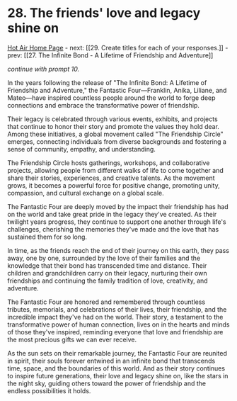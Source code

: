 # 28. The friends' love and legacy shine on

[Hot Air Home Page](https://hotair.peterkaminski.wiki/) - next: [[29. Create titles for each of your responses.]] - prev: [[27. The Infinite Bond - A Lifetime of Friendship and Adventure]]

_continue with prompt 10._

In the years following the release of "The Infinite Bond: A Lifetime of Friendship and Adventure," the Fantastic Four—Franklin, Anika, Liliane, and Mateo—have inspired countless people around the world to forge deep connections and embrace the transformative power of friendship.

Their legacy is celebrated through various events, exhibits, and projects that continue to honor their story and promote the values they hold dear. Among these initiatives, a global movement called "The Friendship Circle" emerges, connecting individuals from diverse backgrounds and fostering a sense of community, empathy, and understanding.

The Friendship Circle hosts gatherings, workshops, and collaborative projects, allowing people from different walks of life to come together and share their stories, experiences, and creative talents. As the movement grows, it becomes a powerful force for positive change, promoting unity, compassion, and cultural exchange on a global scale.

The Fantastic Four are deeply moved by the impact their friendship has had on the world and take great pride in the legacy they've created. As their twilight years progress, they continue to support one another through life's challenges, cherishing the memories they've made and the love that has sustained them for so long.

In time, as the friends reach the end of their journey on this earth, they pass away, one by one, surrounded by the love of their families and the knowledge that their bond has transcended time and distance. Their children and grandchildren carry on their legacy, nurturing their own friendships and continuing the family tradition of love, creativity, and adventure.

The Fantastic Four are honored and remembered through countless tributes, memorials, and celebrations of their lives, their friendship, and the incredible impact they've had on the world. Their story, a testament to the transformative power of human connection, lives on in the hearts and minds of those they've inspired, reminding everyone that love and friendship are the most precious gifts we can ever receive.

As the sun sets on their remarkable journey, the Fantastic Four are reunited in spirit, their souls forever entwined in an infinite bond that transcends time, space, and the boundaries of this world. And as their story continues to inspire future generations, their love and legacy shine on, like the stars in the night sky, guiding others toward the power of friendship and the endless possibilities it holds.


